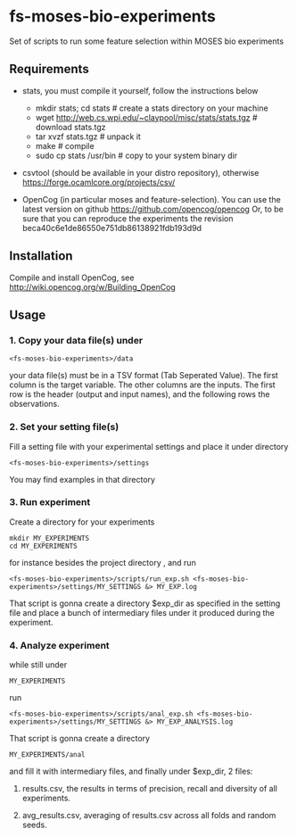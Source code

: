 fs-moses-bio-experiments
========================

Set of scripts to run some feature selection within MOSES bio experiments

Requirements
------------

- stats, you must compile it yourself, follow the instructions below
    - mkdir stats; cd stats # create a stats directory on your machine
    - wget http://web.cs.wpi.edu/~claypool/misc/stats/stats.tgz # download stats.tgz
    - tar xvzf stats.tgz # unpack it
    - make # compile
    - sudo cp stats /usr/bin # copy to your system binary dir

- csvtool (should be available in your distro repository), otherwise
  https://forge.ocamlcore.org/projects/csv/

- OpenCog (in particular moses and feature-selection). You can use the
  latest version on github https://github.com/opencog/opencog
  Or, to be sure that you can reproduce the experiments the revision
  beca40c6e1de86550e751db86138921fdb193d9d

Installation
------------

Compile and install OpenCog, see http://wiki.opencog.org/w/Building_OpenCog

Usage
-----

### 1. Copy your data file(s) under

    <fs-moses-bio-experiments>/data
    
your data file(s) must be in a TSV format (Tab Seperated Value). The
first column is the target variable. The other columns are the
inputs. The first row is the header (output and input names), and the
following rows the observations.

### 2. Set your setting file(s)
Fill a setting file with your experimental settings and place it under
directory

    <fs-moses-bio-experiments>/settings
    
You may find examples in that directory

### 3. Run experiment

Create a directory for your experiments

    mkdir MY_EXPERIMENTS
    cd MY_EXPERIMENTS

for instance besides the project directory <fs-moses-bio-experiments>, and run

    <fs-moses-bio-experiments>/scripts/run_exp.sh <fs-moses-bio-experiments>/settings/MY_SETTINGS &> MY_EXP.log

That script is gonna create a directory $exp_dir as specified in the
setting file and place a bunch of intermediary files under it produced
during the experiment.

### 4. Analyze experiment

while still under

    MY_EXPERIMENTS
    
run

    <fs-moses-bio-experiments>/scripts/anal_exp.sh <fs-moses-bio-experiments>/settings/MY_SETTINGS &> MY_EXP_ANALYSIS.log

That script is gonna create a directory

    MY_EXPERIMENTS/anal

and fill it with intermediary files, and finally under $exp_dir, 2
files:

1. results.csv, the results in terms of precision, recall and
diversity of all experiments.

2. avg_results.csv, averaging of results.csv across all folds and
random seeds.
